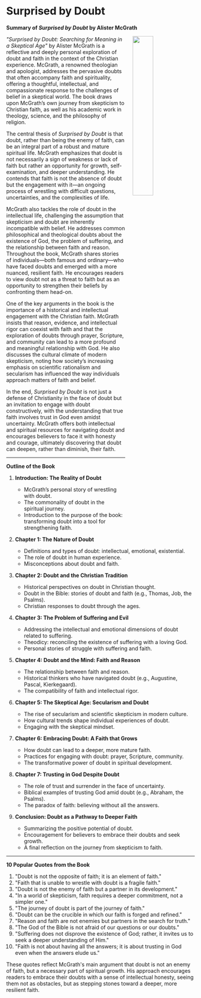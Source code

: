 # Surprised by Doubt

**Summary of *Surprised by Doubt* by Alister McGrath**

<img src="https://m.media-amazon.com/images/I/41Ob7DwPrlL._SL500_.jpg" style="float:right;width:33%; padding-left:20px; padding-bottom:20px;"/>

*"Surprised by Doubt: Searching for Meaning in a Skeptical Age"* by Alister McGrath is a reflective and deeply personal exploration of doubt and faith in the context of the Christian experience. McGrath, a renowned theologian and apologist, addresses the pervasive doubts that often accompany faith and spirituality, offering a thoughtful, intellectual, and compassionate response to the challenges of belief in a skeptical world. The book draws upon McGrath’s own journey from skepticism to Christian faith, as well as his academic work in theology, science, and the philosophy of religion.

The central thesis of *Surprised by Doubt* is that doubt, rather than being the enemy of faith, can be an integral part of a robust and mature spiritual life. McGrath emphasizes that doubt is not necessarily a sign of weakness or lack of faith but rather an opportunity for growth, self-examination, and deeper understanding. He contends that faith is not the absence of doubt but the engagement with it—an ongoing process of wrestling with difficult questions, uncertainties, and the complexities of life.

McGrath also tackles the role of doubt in the intellectual life, challenging the assumption that skepticism and doubt are inherently incompatible with belief. He addresses common philosophical and theological doubts about the existence of God, the problem of suffering, and the relationship between faith and reason. Throughout the book, McGrath shares stories of individuals—both famous and ordinary—who have faced doubts and emerged with a more nuanced, resilient faith. He encourages readers to view doubt not as a threat to faith but as an opportunity to strengthen their beliefs by confronting them head-on.

One of the key arguments in the book is the importance of a historical and intellectual engagement with the Christian faith. McGrath insists that reason, evidence, and intellectual rigor can coexist with faith and that the exploration of doubts through prayer, Scripture, and community can lead to a more profound and meaningful relationship with God. He also discusses the cultural climate of modern skepticism, noting how society’s increasing emphasis on scientific rationalism and secularism has influenced the way individuals approach matters of faith and belief.

In the end, *Surprised by Doubt* is not just a defense of Christianity in the face of doubt but an invitation to engage with doubt constructively, with the understanding that true faith involves trust in God even amidst uncertainty. McGrath offers both intellectual and spiritual resources for navigating doubt and encourages believers to face it with honesty and courage, ultimately discovering that doubt can deepen, rather than diminish, their faith.

---

**Outline of the Book**

1. **Introduction: The Reality of Doubt**
   - McGrath’s personal story of wrestling with doubt.
   - The commonality of doubt in the spiritual journey.
   - Introduction to the purpose of the book: transforming doubt into a tool for strengthening faith.

2. **Chapter 1: The Nature of Doubt**
   - Definitions and types of doubt: intellectual, emotional, existential.
   - The role of doubt in human experience.
   - Misconceptions about doubt and faith.

3. **Chapter 2: Doubt and the Christian Tradition**
   - Historical perspectives on doubt in Christian thought.
   - Doubt in the Bible: stories of doubt and faith (e.g., Thomas, Job, the Psalms).
   - Christian responses to doubt through the ages.

4. **Chapter 3: The Problem of Suffering and Evil**
   - Addressing the intellectual and emotional dimensions of doubt related to suffering.
   - Theodicy: reconciling the existence of suffering with a loving God.
   - Personal stories of struggle with suffering and faith.

5. **Chapter 4: Doubt and the Mind: Faith and Reason**
   - The relationship between faith and reason.
   - Historical thinkers who have navigated doubt (e.g., Augustine, Pascal, Kierkegaard).
   - The compatibility of faith and intellectual rigor.

6. **Chapter 5: The Skeptical Age: Secularism and Doubt**
   - The rise of secularism and scientific skepticism in modern culture.
   - How cultural trends shape individual experiences of doubt.
   - Engaging with the skeptical mindset.

7. **Chapter 6: Embracing Doubt: A Faith that Grows**
   - How doubt can lead to a deeper, more mature faith.
   - Practices for engaging with doubt: prayer, Scripture, community.
   - The transformative power of doubt in spiritual development.

8. **Chapter 7: Trusting in God Despite Doubt**
   - The role of trust and surrender in the face of uncertainty.
   - Biblical examples of trusting God amid doubt (e.g., Abraham, the Psalms).
   - The paradox of faith: believing without all the answers.

9. **Conclusion: Doubt as a Pathway to Deeper Faith**
   - Summarizing the positive potential of doubt.
   - Encouragement for believers to embrace their doubts and seek growth.
   - A final reflection on the journey from skepticism to faith.

---

**10 Popular Quotes from the Book**

1. "Doubt is not the opposite of faith; it is an element of faith."
2. "Faith that is unable to wrestle with doubt is a fragile faith."
3. "Doubt is not the enemy of faith but a partner in its development."
4. "In a world of skepticism, faith requires a deeper commitment, not a simpler one."
5. "The journey of doubt is part of the journey of faith."
6. "Doubt can be the crucible in which our faith is forged and refined."
7. "Reason and faith are not enemies but partners in the search for truth."
8. "The God of the Bible is not afraid of our questions or our doubts."
9. "Suffering does not disprove the existence of God; rather, it invites us to seek a deeper understanding of Him."
10. "Faith is not about having all the answers; it is about trusting in God even when the answers elude us."

These quotes reflect McGrath's main argument that doubt is not an enemy of faith, but a necessary part of spiritual growth. His approach encourages readers to embrace their doubts with a sense of intellectual honesty, seeing them not as obstacles, but as stepping stones toward a deeper, more resilient faith.
